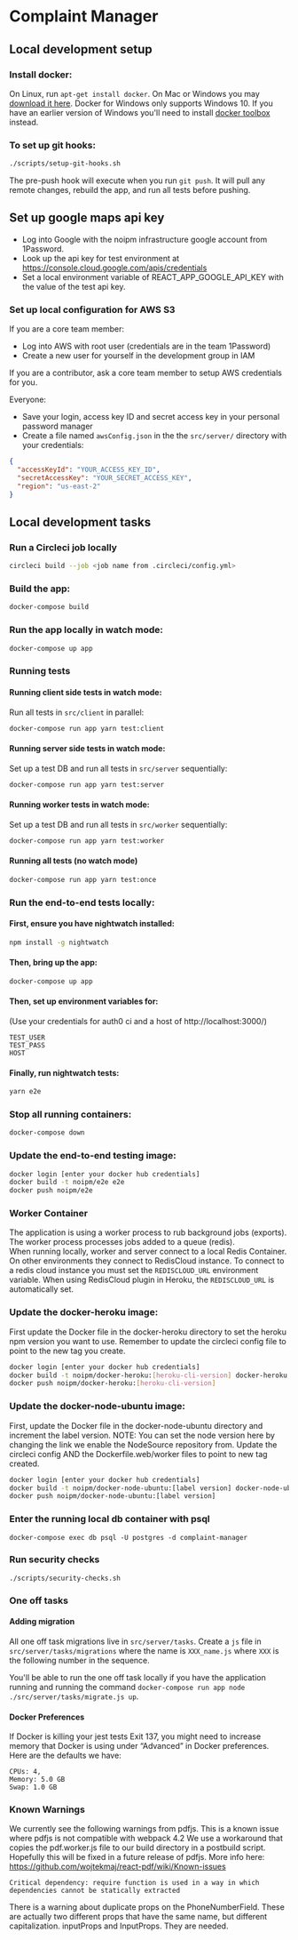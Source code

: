# Complaint Manager

## Local development setup

### Install docker:

On Linux, run `apt-get install docker`.
On Mac or Windows you may [download it here](https://www.docker.com/products/docker).
Docker for Windows only supports Windows 10.
If you have an earlier version of Windows you'll need to install [docker toolbox](https://docs.docker.com/toolbox/toolbox_install_windows/) instead.

### To set up git hooks:

```bash
./scripts/setup-git-hooks.sh
```

The pre-push hook will execute when you run `git push`.
It will pull any remote changes, rebuild the app,
and run all tests before pushing.

## Set up google maps api key

* Log into Google with the noipm infrastructure google account from 1Password.
* Look up the api key for test environment at https://console.cloud.google.com/apis/credentials
* Set  a local environment variable of REACT_APP_GOOGLE_API_KEY with the value of the test api key.

### Set up local configuration for AWS S3

If you are a core team member:
* Log into AWS with root user (credentials are in the team 1Password)
* Create a new user for yourself in the development group in IAM

If you are a contributor, ask a core team member to setup AWS credentials for you.

Everyone:
* Save your login, access key ID and secret access key in your personal password manager
* Create a file named `awsConfig.json` in the the `src/server/` directory with your credentials:

```json
{
  "accessKeyId": "YOUR_ACCESS_KEY_ID",
  "secretAccessKey": "YOUR_SECRET_ACCESS_KEY",
  "region": "us-east-2"
}
```

## Local development tasks

### Run a Circleci job locally

```bash
circleci build --job <job name from .circleci/config.yml>
```

### Build the app:

```bash
docker-compose build
```

### Run the app locally in watch mode:

```bash
docker-compose up app
```

### Running tests

#### Running client side tests in watch mode:

Run all tests in `src/client` in parallel:

```bash
docker-compose run app yarn test:client
```

#### Running server side tests in watch mode:

Set up a test DB and run all tests in `src/server` sequentially:

```bash
docker-compose run app yarn test:server
```

#### Running worker tests in watch mode:

Set up a test DB and run all tests in `src/worker` sequentially:

```bash
docker-compose run app yarn test:worker
```

#### Running all tests (no watch mode)

```bash
docker-compose run app yarn test:once
```

### Run the end-to-end tests locally:

#### First, ensure you have nightwatch installed:

```bash
npm install -g nightwatch
```

#### Then, bring up the app:

```bash
docker-compose up app
```

#### Then, set up environment variables for:

(Use your credentials for auth0 ci and a host of http://localhost:3000/)

    TEST_USER
    TEST_PASS
    HOST

#### Finally, run nightwatch tests:

```bash
yarn e2e
```

### Stop all running containers:

```bash
docker-compose down
```

### Update the end-to-end testing image:

```bash
docker login [enter your docker hub credentials]
docker build -t noipm/e2e e2e
docker push noipm/e2e
```

### Worker Container
The application is  using a worker process to rub background jobs (exports).  The worker process processes jobs added to a queue (redis).  
When running locally, worker and server connect to a local Redis Container.  On other environments they connect to RedisCloud instance.  To connect to a redis cloud instance you must set the `REDISCLOUD_URL` environment variable.
When using RedisCloud plugin in Heroku, the `REDISCLOUD_URL` is automatically set.

### Update the docker-heroku image:

First update the Docker file in the docker-heroku directory to set the heroku npm version you want to use.
Remember to update the circleci config file to point to the new tag you create.

```bash
docker login [enter your docker hub credentials]
docker build -t noipm/docker-heroku:[heroku-cli-version] docker-heroku
docker push noipm/docker-heroku:[heroku-cli-version]
```

### Update the docker-node-ubuntu image:

First, update the Docker file in the docker-node-ubuntu directory and increment the label version. 
NOTE: You can set the node version here by changing the link we enable the NodeSource repository from.
Update the circleci config AND the Dockerfile.web/worker files to point to new tag created.

```bash
docker login [enter your docker hub credentials]
docker build -t noipm/docker-node-ubuntu:[label version] docker-node-ubuntu
docker push noipm/docker-node-ubuntu:[label version]
```

### Enter the running local db container with psql

```
docker-compose exec db psql -U postgres -d complaint-manager
```

### Run security checks
```
./scripts/security-checks.sh
```


### One off tasks

#### Adding migration
All one off task migrations live in `src/server/tasks`.
Create a `js` file in `src/server/tasks/migrations` where the name is `XXX_name.js` where `XXX` is the following number in the sequence.

You'll be able to run the one off task locally if you have the application running and running the command `docker-compose run app node ./src/server/tasks/migrate.js up`.

#### Docker Preferences
If Docker is killing your jest tests Exit 137, you might need to increase memory that Docker is using under “Advanced” in Docker preferences. Here are the defaults we have:
```
CPUs: 4,
Memory: 5.0 GB
Swap: 1.0 GB
```

### Known Warnings

We currently see the following warnings from pdfjs. This is a known issue where pdfjs is not compatible with webpack 4.2 
We use a workaround that copies the pdf.worker.js file to our build directory in a postbuild script.
Hopefully this will be fixed in a future release of pdfjs. 
More info here: https://github.com/wojtekmaj/react-pdf/wiki/Known-issues

```Critical dependency: require function is used in a way in which dependencies cannot be statically extracted```

There is a warning about duplicate props on the PhoneNumberField. These are actually two different props that have 
the same name, but different capitalization. inputProps and InputProps. They are needed.
